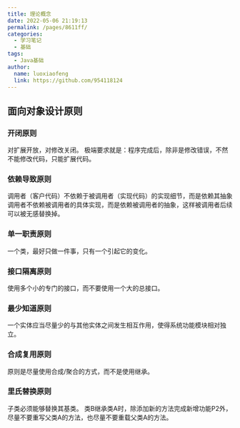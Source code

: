 ```yaml
---
title: 理论概念
date: 2022-05-06 21:19:13
permalink: /pages/8611ff/
categories:
  - 学习笔记
  - 基础
tags:
  - Java基础
author: 
  name: luoxiaofeng
  link: https://github.com/954118124
---
```

## 面向对象设计原则

### 开闭原则
对扩展开放，对修改关闭。
极端要求就是：程序完成后，除非是修改错误，不然不能修改代码，只能扩展代码。

### 依赖导致原则
调用者（客户代码）不依赖于被调用者（实现代码）的实现细节，而是依赖其抽象
调用者不依赖被调用者的具体实现，而是依赖被调用者的抽象，这样被调用者后续可以被无感替换掉。

### 单一职责原则
一个类，最好只做一件事，只有一个引起它的变化。

### 接口隔离原则
使用多个小的专门的接口，而不要使用一个大的总接口。

### 最少知道原则
一个实体应当尽量少的与其他实体之间发生相互作用，使得系统功能模块相对独立。

### 合成复用原则
原则是尽量使用合成/聚合的方式，而不是使用继承。

### 里氏替换原则
子类必须能够替换其基类。
类B继承类A时，除添加新的方法完成新增功能P2外，尽量不要重写父类A的方法，也尽量不要重载父类A的方法。
